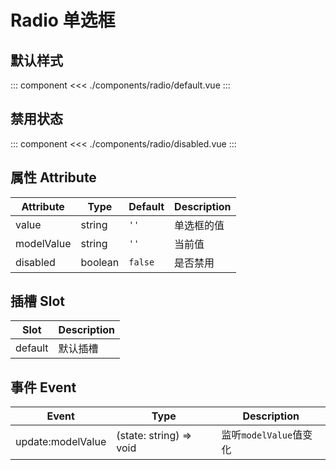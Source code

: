 # Radio 单选框

## 默认样式

::: component <RadioDefault/>
<<< ./components/radio/default.vue
:::

## 禁用状态

::: component <RadioDisabled/>
<<< ./components/radio/disabled.vue
:::

## 属性 Attribute

| Attribute   | Type    | Default | Description |
|-------------|---------|---------|-------------|
| value       | string  | `''`    | 单选框的值    |
| modelValue  | string  | `''`    | 当前值       |
| disabled    | boolean | `false` | 是否禁用     |

## 插槽 Slot

| Slot    | Description |
|---------|-------------|
| default | 默认插槽     |

## 事件 Event

| Event             | Type                    | Description           |
|-------------------|-------------------------|-----------------------|
| update:modelValue | (state: string) => void | 监听`modelValue`值变化  |

